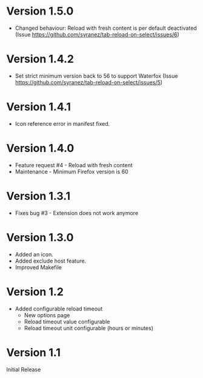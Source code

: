 # Version 1.5.0

* Changed behaviour: Reload with fresh content is per default deactivated (Issue https://github.com/syranez/tab-reload-on-select/issues/6)

# Version 1.4.2

* Set strict minimum version back to 56 to support Waterfox (Issue https://github.com/syranez/tab-reload-on-select/issues/5)

# Version 1.4.1

* Icon reference error in manifest fixed.

# Version 1.4.0

* Feature request #4 - Reload with fresh content
* Maintenance - Minimum Firefox version is 60

# Version 1.3.1

* Fixes bug #3 - Extension does not work anymore

# Version 1.3.0

* Added an icon.
* Added exclude host feature.
* Improved Makefile

# Version 1.2

* Added configurable reload timeout
    * New options page
    * Reload timeout value configurable
    * Reload timeout unit configurable (hours or minutes)

# Version 1.1

Initial Release
